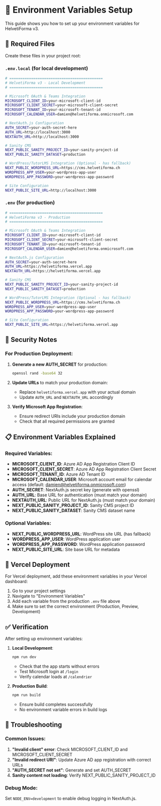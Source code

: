# 🔧 Environment Variables Setup

This guide shows you how to set up your environment variables for HelvetiForma v3.

## 📁 Required Files

Create these files in your project root:

### `.env.local` (for local development)
```bash
# ===========================================
# HelvetiForma v3 - Local Development
# ===========================================

# Microsoft OAuth & Teams Integration
MICROSOFT_CLIENT_ID=your-microsoft-client-id
MICROSOFT_CLIENT_SECRET=your-microsoft-client-secret
MICROSOFT_TENANT_ID=your-microsoft-tenant-id
MICROSOFT_CALENDAR_USER=damien@helvetiforma.onmicrosoft.com

# NextAuth.js Configuration
AUTH_SECRET=your-auth-secret-here
AUTH_URL=http://localhost:3000
NEXTAUTH_URL=http://localhost:3000

# Sanity CMS
NEXT_PUBLIC_SANITY_PROJECT_ID=your-sanity-project-id
NEXT_PUBLIC_SANITY_DATASET=production

# WordPress/TutorLMS Integration (Optional - has fallback)
NEXT_PUBLIC_WORDPRESS_URL=https://cms.helvetiforma.ch
WORDPRESS_APP_USER=your-wordpress-app-user
WORDPRESS_APP_PASSWORD=your-wordpress-app-password

# Site Configuration
NEXT_PUBLIC_SITE_URL=http://localhost:3000
```

### `.env` (for production)
```bash
# ===========================================
# HelvetiForma v3 - Production
# ===========================================

# Microsoft OAuth & Teams Integration
MICROSOFT_CLIENT_ID=your-microsoft-client-id
MICROSOFT_CLIENT_SECRET=your-microsoft-client-secret
MICROSOFT_TENANT_ID=your-microsoft-tenant-id
MICROSOFT_CALENDAR_USER=damien@helvetiforma.onmicrosoft.com

# NextAuth.js Configuration
AUTH_SECRET=your-auth-secret-here
AUTH_URL=https://helvetiforma.vercel.app
NEXTAUTH_URL=https://helvetiforma.vercel.app

# Sanity CMS
NEXT_PUBLIC_SANITY_PROJECT_ID=your-sanity-project-id
NEXT_PUBLIC_SANITY_DATASET=production

# WordPress/TutorLMS Integration (Optional - has fallback)
NEXT_PUBLIC_WORDPRESS_URL=https://cms.helvetiforma.ch
WORDPRESS_APP_USER=your-wordpress-app-user
WORDPRESS_APP_PASSWORD=your-wordpress-app-password

# Site Configuration
NEXT_PUBLIC_SITE_URL=https://helvetiforma.vercel.app
```

## 🔐 Security Notes

### For Production Deployment:
1. **Generate a new AUTH_SECRET** for production:
   ```bash
   openssl rand -base64 32
   ```

2. **Update URLs** to match your production domain:
   - Replace `helvetiforma.vercel.app` with your actual domain
   - Update `AUTH_URL` and `NEXTAUTH_URL` accordingly

3. **Verify Microsoft App Registration**:
   - Ensure redirect URIs include your production domain
   - Check that all required permissions are granted

## 📋 Environment Variables Explained

### Required Variables:
- **MICROSOFT_CLIENT_ID**: Azure AD App Registration Client ID
- **MICROSOFT_CLIENT_SECRET**: Azure AD App Registration Client Secret
- **MICROSOFT_TENANT_ID**: Azure AD Tenant ID
- **MICROSOFT_CALENDAR_USER**: Microsoft account email for calendar access (default: damien@helvetiforma.onmicrosoft.com)
- **AUTH_SECRET**: NextAuth.js secret key (generate with openssl)
- **AUTH_URL**: Base URL for authentication (must match your domain)
- **NEXTAUTH_URL**: Public URL for NextAuth.js (must match your domain)
- **NEXT_PUBLIC_SANITY_PROJECT_ID**: Sanity CMS project ID
- **NEXT_PUBLIC_SANITY_DATASET**: Sanity CMS dataset name

### Optional Variables:
- **NEXT_PUBLIC_WORDPRESS_URL**: WordPress site URL (has fallback)
- **WORDPRESS_APP_USER**: WordPress application user
- **WORDPRESS_APP_PASSWORD**: WordPress application password
- **NEXT_PUBLIC_SITE_URL**: Site base URL for metadata

## 🚀 Vercel Deployment

For Vercel deployment, add these environment variables in your Vercel dashboard:

1. Go to your project settings
2. Navigate to "Environment Variables"
3. Add each variable from the production `.env` file above
4. Make sure to set the correct environment (Production, Preview, Development)

## ✅ Verification

After setting up environment variables:

1. **Local Development**:
   ```bash
   npm run dev
   ```
   - Check that the app starts without errors
   - Test Microsoft login at `/login`
   - Verify calendar loads at `/calendrier`

2. **Production Build**:
   ```bash
   npm run build
   ```
   - Ensure build completes successfully
   - No environment variable errors in build logs

## 🔧 Troubleshooting

### Common Issues:
1. **"Invalid client" error**: Check MICROSOFT_CLIENT_ID and MICROSOFT_CLIENT_SECRET
2. **"Invalid redirect URI"**: Update Azure AD app registration with correct URLs
3. **"AUTH_SECRET not set"**: Generate and set AUTH_SECRET
4. **Sanity content not loading**: Verify NEXT_PUBLIC_SANITY_PROJECT_ID

### Debug Mode:
Set `NODE_ENV=development` to enable debug logging in NextAuth.js.
